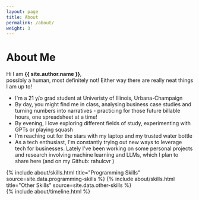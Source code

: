 ```yaml
---
layout: page
title: About
permalink: /about/
weight: 3
---
```


# **About Me**

Hi I am **{{ site.author.name }}**,<br>
possibly a human, most definitely not!  Either way there are really neat things I am up to!
<ul>
  <li>I'm a 21 y/o grad student at Univeristy of Illinois, Urbana-Champaign</li>
  <li> By day, you might find me in class, analysing business case studies and turning numbers into narratives - practicing for those future billable hours, one spreadsheet at a time!</li>
  <li> By evening, I love exploring different fields of study, experimenting with GPTs or playing squash </li>
  <li> I'm reaching out for the stars with my laptop and my trusted water bottle </li>
  <li> As a tech enthusiast, I'm constantly trying out new ways to leverage tech for businesses. Lately I've been working on some personal projects and research involving machine learning and LLMs, which I plan to share here (and on my Github: rahulcvr ) </li>
</ul>

<div class="row">
{% include about/skills.html title="Programming Skills" source=site.data.programming-skills %}
{% include about/skills.html title="Other Skills" source=site.data.other-skills %}
</div>

<div class="row">
{% include about/timeline.html %}
</div>
